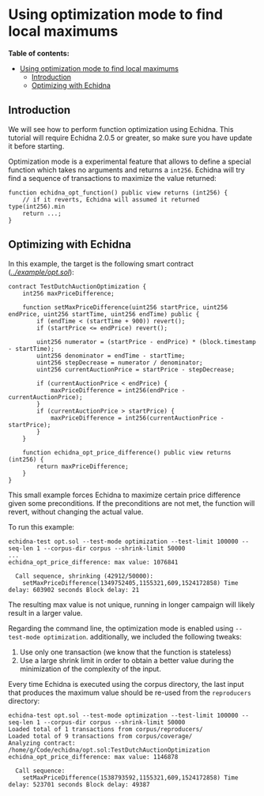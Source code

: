# Using optimization mode to find local maximums

**Table of contents:**

- [Using optimization mode to find local maximums](#using-optimization-mode-to-find-local-maximums)
  - [Introduction](#introduction)
  - [Optimizing with Echidna](#optimizing-with-echidna)

## Introduction

We will see how to perform function optimization using Echidna. This tutorial will require Echidna 2.0.5 or greater,
so make sure you have update it before starting.

Optimization mode is a experimental feature that allows to define a special function which takes no arguments
and returns a `int256`. Echidna will try find a sequence of transactions to maximize the value returned:

```solidity
function echidna_opt_function() public view returns (int256) {
    // if it reverts, Echidna will assumed it returned type(int256).min
    return ...;
}
```

## Optimizing with Echidna

In this example, the target is the following smart contract (_[../example/opt.sol](../example/opt.sol)_):

```solidity
contract TestDutchAuctionOptimization {
    int256 maxPriceDifference;

    function setMaxPriceDifference(uint256 startPrice, uint256 endPrice, uint256 startTime, uint256 endTime) public {
        if (endTime < (startTime + 900)) revert();
        if (startPrice <= endPrice) revert();

        uint256 numerator = (startPrice - endPrice) * (block.timestamp - startTime);
        uint256 denominator = endTime - startTime;
        uint256 stepDecrease = numerator / denominator;
        uint256 currentAuctionPrice = startPrice - stepDecrease;

        if (currentAuctionPrice < endPrice) {
            maxPriceDifference = int256(endPrice - currentAuctionPrice);
        }
        if (currentAuctionPrice > startPrice) {
            maxPriceDifference = int256(currentAuctionPrice - startPrice);
        }
    }

    function echidna_opt_price_difference() public view returns (int256) {
        return maxPriceDifference;
    }
}
```

This small example forces Echidna to maximize certain price difference given some preconditions. If the preconditions are not
met, the function will revert, without changing the actual value.

To run this example:

```
echidna-test opt.sol --test-mode optimization --test-limit 100000 --seq-len 1 --corpus-dir corpus --shrink-limit 50000
...
echidna_opt_price_difference: max value: 1076841

  Call sequence, shrinking (42912/50000):
    setMaxPriceDifference(1349752405,1155321,609,1524172858) Time delay: 603902 seconds Block delay: 21

```

The resulting max value is not unique, running in longer campaign will likely result in a larger value.

Regarding the command line, the optimization mode is enabled using `--test-mode optimization`. additionally, we included the following tweaks:

1. Use only one transaction (we know that the function is stateless)
2. Use a large shrink limit in order to obtain a better value during the minimization of the complexity of the input.

Every time Echidna is executed using the corpus directory, the last input that produces the maximum value should be re-used from the `reproducers` directory:

```
echidna-test opt.sol --test-mode optimization --test-limit 100000 --seq-len 1 --corpus-dir corpus --shrink-limit 50000
Loaded total of 1 transactions from corpus/reproducers/
Loaded total of 9 transactions from corpus/coverage/
Analyzing contract: /home/g/Code/echidna/opt.sol:TestDutchAuctionOptimization
echidna_opt_price_difference: max value: 1146878

  Call sequence:
    setMaxPriceDifference(1538793592,1155321,609,1524172858) Time delay: 523701 seconds Block delay: 49387
```
